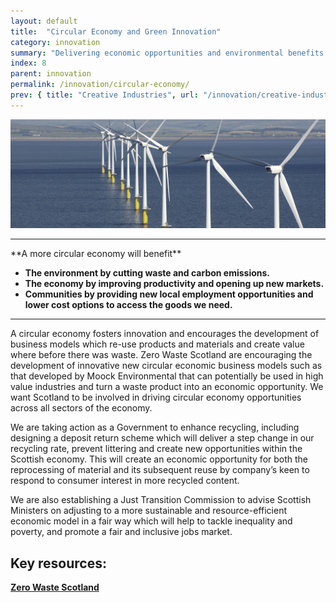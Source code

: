 ```yaml
---
layout: default
title:  "Circular Economy and Green Innovation"
category: innovation
summary: "Delivering economic opportunities and environmental benefits through resource efficiency."
index: 8
parent: innovation
permalink: /innovation/circular-economy/
prev: { title: "Creative Industries", url: "/innovation/creative-industries/" }
---
```


![A wind farm](/assets/images/pageimages/Innovation7.jpg)
<br>
<hr>
**A more circular economy will benefit**

* **The environment by cutting waste and carbon emissions.**
* **The economy by improving productivity and opening up new markets.**
* **Communities by providing new local employment opportunities and lower cost options to access the goods we need.**

<hr>

A circular economy fosters innovation and encourages the development of business models which re-use products and materials and create value where before there was waste. Zero Waste Scotland are encouraging the development of innovative new circular  economic business models such as that developed by  Moock Environmental that can potentially be used in high value industries and turn a waste product into an economic opportunity. We want Scotland to be involved in driving circular economy opportunities across all sectors of the economy.

We are taking action as a Government to enhance recycling, including designing a deposit return scheme which will deliver a step change in our recycling rate, prevent littering and create new opportunities within the Scottish economy. This will create an economic opportunity for both the reprocessing of material and its subsequent reuse by company’s keen to respond to consumer interest in more recycled content.

We are also establishing a Just Transition Commission to advise Scottish Ministers on adjusting to a more sustainable and resource-efficient economic model in a fair way which will help to tackle inequality and poverty, and promote a fair and inclusive jobs market.

## Key resources:

**[Zero Waste Scotland](https://www.zerowastescotland.org.uk)**